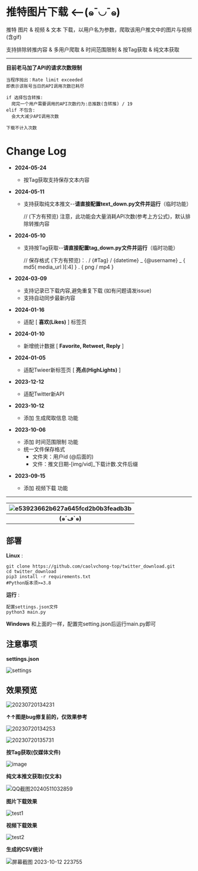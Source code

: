 # 推特图片下载    ⟵(๑¯◡¯๑) 
推特 图片 & 视频 & 文本 下载，以用户名为参数，爬取该用户推文中的图片与视频(含gif)

支持排除转推内容 & 多用户爬取 & 时间范围限制 & 按Tag获取 & 纯文本获取 

---
**目前老马加了API的请求次数限制** 
``` 
当程序抛出：Rate limit exceeded 
即表示该账号当日的API调用次数已耗尽

if 选择包含转推:
  爬完一个用户需要调用的API次数约为:总推数(含转推) / 19
elif 不包含:
  会大大减少API调用次数

下载不计入次数 
```

# Change Log 
* **2024-05-24** 
  * 按Tag获取支持保存文本内容 

* **2024-05-11**
  * 支持获取纯文本推文--**请直接配置text_down.py文件并运行**（临时功能）
    
    // (下方有预览) 注意，此功能会大量消耗API次数(参考上方公式)，默认排除转推内容
* **2024-05-10**
  * 支持按Tag获取--**请直接配置tag_down.py文件并运行**（临时功能）
  
    // 保存格式 (下方有预览)：. / {#Tag} / {datetime} \_ {@username} \_ { md5( media_url )[:4] } . { png / mp4 }

* **2024-03-09**
  * 支持记录已下载内容,避免重复下载 (如有问题请发issue)
  * 支持自动同步最新内容
* **2024-01-16**
  * 适配 [ **喜欢(Likes)** ] 标签页 
* **2024-01-10**
  * 新增统计数据 [ **Favorite, Retweet, Reply** ]
* **2024-01-05**
  * 适配Twieer新标签页 [ **亮点(HighLights)** ]
* **2023-12-12**
  * 适配Twitter新API
* **2023-10-12**
  * 添加 生成爬取信息 功能
* **2023-10-06**
  * 添加 时间范围限制 功能
  * 统一文件保存格式
    * 文件夹：用户id (@后面的)
    * 文件：推文日期-[img/vid]_下载计数.文件后缀
      
* **2023-09-15**
  * 添加 视频下载 功能
 
---

| ![e53923662b627a645fcd2b0b3feadb3b](https://github.com/caolvchong-top/twitter_download/assets/57820488/39da9658-f40f-40d6-8480-9dff850076da) |
|:--:| 
| **(๑´ڡ`๑)** | 


部署
--- 

**Linux** : 
``` 
git clone https://github.com/caolvchong-top/twitter_download.git 
cd twitter_download 
pip3 install -r requirements.txt
#Python版本须>=3.8
``` 
**运行** : 
``` 
配置settings.json文件
python3 main.py 
``` 
**Windows** 和上面的一样，配置完setting.json后运行main.py即可 

注意事项
---
**settings.json** 

![settings](https://github.com/caolvchong-top/twitter_download/assets/57820488/9cb4ac26-4e3a-4953-9dfd-8e3d85046b2d)


效果预览
---
![20230720134231](https://github.com/caolvchong-top/twitter_download/assets/57820488/ee6a1c13-2b0c-47e9-a260-1ac529bec678) 


**↑↑图是bug修复前的，仅效果参考**



![20230720134253](https://github.com/caolvchong-top/twitter_download/assets/57820488/6e5ba42f-2dc4-4fa1-8cf6-152246378756)

![20230720135731](https://github.com/caolvchong-top/twitter_download/assets/57820488/8c167bf1-a497-4466-b81c-3f9760ac56e8)
 
**按Tag获取(仅媒体文件)** 

![image](https://github.com/caolvchong-top/twitter_download/assets/57820488/aa109e18-5ef1-4d77-902c-658ed1b3ff53)

**纯文本推文获取(仅文本)** 

![QQ截图20240511032859](https://github.com/caolvchong-top/twitter_download/assets/57820488/0998b6b1-c313-4b1d-a78e-525a666098b2)



**图片下载效果**

![test1](https://github.com/caolvchong-top/twitter_download/assets/57820488/736f7554-612b-4bec-8baf-4a5ab45c6e04)


**视频下载效果**

![test2](https://github.com/caolvchong-top/twitter_download/assets/57820488/6f732042-6f96-4e7a-bd16-e7d08a46a90e)



**生成的CSV统计**

![屏幕截图 2023-10-12 223755](https://github.com/caolvchong-top/twitter_download/assets/57820488/b5dfc741-e10f-409a-b298-d56ea236bc5f)



